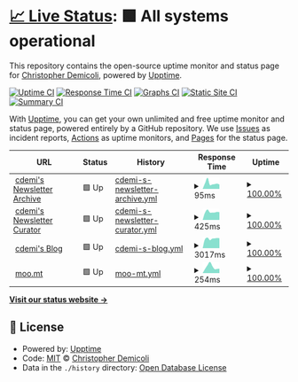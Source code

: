 # [📈 Live Status](https://upptime.cdemi.io): <!--live status--> **🟩 All systems operational**

This repository contains the open-source uptime monitor and status page for [Christopher Demicoli](https://blog.cdemi.io/), powered by [Upptime](https://github.com/upptime/upptime).

[![Uptime CI](https://github.com/cdemi/upptime/workflows/Uptime%20CI/badge.svg)](https://github.com/upptime/upptime/actions?query=workflow%3A%22Uptime+CI%22)
[![Response Time CI](https://github.com/cdemi/upptime/workflows/Response%20Time%20CI/badge.svg)](https://github.com/upptime/upptime/actions?query=workflow%3A%22Response+Time+CI%22)
[![Graphs CI](https://github.com/cdemi/upptime/workflows/Graphs%20CI/badge.svg)](https://github.com/upptime/upptime/actions?query=workflow%3A%22Graphs+CI%22)
[![Static Site CI](https://github.com/cdemi/upptime/workflows/Static%20Site%20CI/badge.svg)](https://github.com/upptime/upptime/actions?query=workflow%3A%22Static+Site+CI%22)
[![Summary CI](https://github.com/cdemi/upptime/workflows/Summary%20CI/badge.svg)](https://github.com/upptime/upptime/actions?query=workflow%3A%22Summary+CI%22)

With [Upptime](https://upptime.js.org), you can get your own unlimited and free uptime monitor and status page, powered entirely by a GitHub repository. We use [Issues](https://github.com/cdemi/upptime/issues) as incident reports, [Actions](https://github.com/cdemi/upptime/actions) as uptime monitors, and [Pages](https://upptime.cdemi.io) for the status page.

<!--start: status pages-->
<!-- This summary is generated by Upptime (https://github.com/upptime/upptime) -->
<!-- Do not edit this manually, your changes will be overwritten -->
<!-- prettier-ignore -->
| URL | Status | History | Response Time | Uptime |
| --- | ------ | ------- | ------------- | ------ |
| <img alt="" src="https://favicons.githubusercontent.com/newsletters.cdemi.io" height="13"> [cdemi's Newsletter Archive](https://newsletters.cdemi.io/) | 🟩 Up | [cdemi-s-newsletter-archive.yml](https://github.com/cdemi/upptime/commits/HEAD/history/cdemi-s-newsletter-archive.yml) | <details><summary><img alt="Response time graph" src="./graphs/cdemi-s-newsletter-archive/response-time-week.png" height="20"> 95ms</summary><br><a href="https://upptime.cdemi.io/history/cdemi-s-newsletter-archive"><img alt="Response time 152" src="https://img.shields.io/endpoint?url=https%3A%2F%2Fraw.githubusercontent.com%2Fcdemi%2Fupptime%2FHEAD%2Fapi%2Fcdemi-s-newsletter-archive%2Fresponse-time.json"></a><br><a href="https://upptime.cdemi.io/history/cdemi-s-newsletter-archive"><img alt="24-hour response time 72" src="https://img.shields.io/endpoint?url=https%3A%2F%2Fraw.githubusercontent.com%2Fcdemi%2Fupptime%2FHEAD%2Fapi%2Fcdemi-s-newsletter-archive%2Fresponse-time-day.json"></a><br><a href="https://upptime.cdemi.io/history/cdemi-s-newsletter-archive"><img alt="7-day response time 95" src="https://img.shields.io/endpoint?url=https%3A%2F%2Fraw.githubusercontent.com%2Fcdemi%2Fupptime%2FHEAD%2Fapi%2Fcdemi-s-newsletter-archive%2Fresponse-time-week.json"></a><br><a href="https://upptime.cdemi.io/history/cdemi-s-newsletter-archive"><img alt="30-day response time 118" src="https://img.shields.io/endpoint?url=https%3A%2F%2Fraw.githubusercontent.com%2Fcdemi%2Fupptime%2FHEAD%2Fapi%2Fcdemi-s-newsletter-archive%2Fresponse-time-month.json"></a><br><a href="https://upptime.cdemi.io/history/cdemi-s-newsletter-archive"><img alt="1-year response time 152" src="https://img.shields.io/endpoint?url=https%3A%2F%2Fraw.githubusercontent.com%2Fcdemi%2Fupptime%2FHEAD%2Fapi%2Fcdemi-s-newsletter-archive%2Fresponse-time-year.json"></a></details> | <details><summary><a href="https://upptime.cdemi.io/history/cdemi-s-newsletter-archive">100.00%</a></summary><a href="https://upptime.cdemi.io/history/cdemi-s-newsletter-archive"><img alt="All-time uptime 100.00%" src="https://img.shields.io/endpoint?url=https%3A%2F%2Fraw.githubusercontent.com%2Fcdemi%2Fupptime%2FHEAD%2Fapi%2Fcdemi-s-newsletter-archive%2Fuptime.json"></a><br><a href="https://upptime.cdemi.io/history/cdemi-s-newsletter-archive"><img alt="24-hour uptime 100.00%" src="https://img.shields.io/endpoint?url=https%3A%2F%2Fraw.githubusercontent.com%2Fcdemi%2Fupptime%2FHEAD%2Fapi%2Fcdemi-s-newsletter-archive%2Fuptime-day.json"></a><br><a href="https://upptime.cdemi.io/history/cdemi-s-newsletter-archive"><img alt="7-day uptime 100.00%" src="https://img.shields.io/endpoint?url=https%3A%2F%2Fraw.githubusercontent.com%2Fcdemi%2Fupptime%2FHEAD%2Fapi%2Fcdemi-s-newsletter-archive%2Fuptime-week.json"></a><br><a href="https://upptime.cdemi.io/history/cdemi-s-newsletter-archive"><img alt="30-day uptime 100.00%" src="https://img.shields.io/endpoint?url=https%3A%2F%2Fraw.githubusercontent.com%2Fcdemi%2Fupptime%2FHEAD%2Fapi%2Fcdemi-s-newsletter-archive%2Fuptime-month.json"></a><br><a href="https://upptime.cdemi.io/history/cdemi-s-newsletter-archive"><img alt="1-year uptime 100.00%" src="https://img.shields.io/endpoint?url=https%3A%2F%2Fraw.githubusercontent.com%2Fcdemi%2Fupptime%2FHEAD%2Fapi%2Fcdemi-s-newsletter-archive%2Fuptime-year.json"></a></details>
| <img alt="" src="https://favicons.githubusercontent.com/newslettercurator.cdemi.io" height="13"> [cdemi's Newsletter Curator](https://newslettercurator.cdemi.io/health) | 🟩 Up | [cdemi-s-newsletter-curator.yml](https://github.com/cdemi/upptime/commits/HEAD/history/cdemi-s-newsletter-curator.yml) | <details><summary><img alt="Response time graph" src="./graphs/cdemi-s-newsletter-curator/response-time-week.png" height="20"> 425ms</summary><br><a href="https://upptime.cdemi.io/history/cdemi-s-newsletter-curator"><img alt="Response time 466" src="https://img.shields.io/endpoint?url=https%3A%2F%2Fraw.githubusercontent.com%2Fcdemi%2Fupptime%2FHEAD%2Fapi%2Fcdemi-s-newsletter-curator%2Fresponse-time.json"></a><br><a href="https://upptime.cdemi.io/history/cdemi-s-newsletter-curator"><img alt="24-hour response time 409" src="https://img.shields.io/endpoint?url=https%3A%2F%2Fraw.githubusercontent.com%2Fcdemi%2Fupptime%2FHEAD%2Fapi%2Fcdemi-s-newsletter-curator%2Fresponse-time-day.json"></a><br><a href="https://upptime.cdemi.io/history/cdemi-s-newsletter-curator"><img alt="7-day response time 425" src="https://img.shields.io/endpoint?url=https%3A%2F%2Fraw.githubusercontent.com%2Fcdemi%2Fupptime%2FHEAD%2Fapi%2Fcdemi-s-newsletter-curator%2Fresponse-time-week.json"></a><br><a href="https://upptime.cdemi.io/history/cdemi-s-newsletter-curator"><img alt="30-day response time 442" src="https://img.shields.io/endpoint?url=https%3A%2F%2Fraw.githubusercontent.com%2Fcdemi%2Fupptime%2FHEAD%2Fapi%2Fcdemi-s-newsletter-curator%2Fresponse-time-month.json"></a><br><a href="https://upptime.cdemi.io/history/cdemi-s-newsletter-curator"><img alt="1-year response time 466" src="https://img.shields.io/endpoint?url=https%3A%2F%2Fraw.githubusercontent.com%2Fcdemi%2Fupptime%2FHEAD%2Fapi%2Fcdemi-s-newsletter-curator%2Fresponse-time-year.json"></a></details> | <details><summary><a href="https://upptime.cdemi.io/history/cdemi-s-newsletter-curator">100.00%</a></summary><a href="https://upptime.cdemi.io/history/cdemi-s-newsletter-curator"><img alt="All-time uptime 100.00%" src="https://img.shields.io/endpoint?url=https%3A%2F%2Fraw.githubusercontent.com%2Fcdemi%2Fupptime%2FHEAD%2Fapi%2Fcdemi-s-newsletter-curator%2Fuptime.json"></a><br><a href="https://upptime.cdemi.io/history/cdemi-s-newsletter-curator"><img alt="24-hour uptime 100.00%" src="https://img.shields.io/endpoint?url=https%3A%2F%2Fraw.githubusercontent.com%2Fcdemi%2Fupptime%2FHEAD%2Fapi%2Fcdemi-s-newsletter-curator%2Fuptime-day.json"></a><br><a href="https://upptime.cdemi.io/history/cdemi-s-newsletter-curator"><img alt="7-day uptime 100.00%" src="https://img.shields.io/endpoint?url=https%3A%2F%2Fraw.githubusercontent.com%2Fcdemi%2Fupptime%2FHEAD%2Fapi%2Fcdemi-s-newsletter-curator%2Fuptime-week.json"></a><br><a href="https://upptime.cdemi.io/history/cdemi-s-newsletter-curator"><img alt="30-day uptime 100.00%" src="https://img.shields.io/endpoint?url=https%3A%2F%2Fraw.githubusercontent.com%2Fcdemi%2Fupptime%2FHEAD%2Fapi%2Fcdemi-s-newsletter-curator%2Fuptime-month.json"></a><br><a href="https://upptime.cdemi.io/history/cdemi-s-newsletter-curator"><img alt="1-year uptime 100.00%" src="https://img.shields.io/endpoint?url=https%3A%2F%2Fraw.githubusercontent.com%2Fcdemi%2Fupptime%2FHEAD%2Fapi%2Fcdemi-s-newsletter-curator%2Fuptime-year.json"></a></details>
| <img alt="" src="https://favicons.githubusercontent.com/blog.cdemi.io" height="13"> [cdemi's Blog](https://blog.cdemi.io/) | 🟩 Up | [cdemi-s-blog.yml](https://github.com/cdemi/upptime/commits/HEAD/history/cdemi-s-blog.yml) | <details><summary><img alt="Response time graph" src="./graphs/cdemi-s-blog/response-time-week.png" height="20"> 3017ms</summary><br><a href="https://upptime.cdemi.io/history/cdemi-s-blog"><img alt="Response time 2102" src="https://img.shields.io/endpoint?url=https%3A%2F%2Fraw.githubusercontent.com%2Fcdemi%2Fupptime%2FHEAD%2Fapi%2Fcdemi-s-blog%2Fresponse-time.json"></a><br><a href="https://upptime.cdemi.io/history/cdemi-s-blog"><img alt="24-hour response time 3046" src="https://img.shields.io/endpoint?url=https%3A%2F%2Fraw.githubusercontent.com%2Fcdemi%2Fupptime%2FHEAD%2Fapi%2Fcdemi-s-blog%2Fresponse-time-day.json"></a><br><a href="https://upptime.cdemi.io/history/cdemi-s-blog"><img alt="7-day response time 3017" src="https://img.shields.io/endpoint?url=https%3A%2F%2Fraw.githubusercontent.com%2Fcdemi%2Fupptime%2FHEAD%2Fapi%2Fcdemi-s-blog%2Fresponse-time-week.json"></a><br><a href="https://upptime.cdemi.io/history/cdemi-s-blog"><img alt="30-day response time 2145" src="https://img.shields.io/endpoint?url=https%3A%2F%2Fraw.githubusercontent.com%2Fcdemi%2Fupptime%2FHEAD%2Fapi%2Fcdemi-s-blog%2Fresponse-time-month.json"></a><br><a href="https://upptime.cdemi.io/history/cdemi-s-blog"><img alt="1-year response time 2102" src="https://img.shields.io/endpoint?url=https%3A%2F%2Fraw.githubusercontent.com%2Fcdemi%2Fupptime%2FHEAD%2Fapi%2Fcdemi-s-blog%2Fresponse-time-year.json"></a></details> | <details><summary><a href="https://upptime.cdemi.io/history/cdemi-s-blog">100.00%</a></summary><a href="https://upptime.cdemi.io/history/cdemi-s-blog"><img alt="All-time uptime 100.00%" src="https://img.shields.io/endpoint?url=https%3A%2F%2Fraw.githubusercontent.com%2Fcdemi%2Fupptime%2FHEAD%2Fapi%2Fcdemi-s-blog%2Fuptime.json"></a><br><a href="https://upptime.cdemi.io/history/cdemi-s-blog"><img alt="24-hour uptime 100.00%" src="https://img.shields.io/endpoint?url=https%3A%2F%2Fraw.githubusercontent.com%2Fcdemi%2Fupptime%2FHEAD%2Fapi%2Fcdemi-s-blog%2Fuptime-day.json"></a><br><a href="https://upptime.cdemi.io/history/cdemi-s-blog"><img alt="7-day uptime 100.00%" src="https://img.shields.io/endpoint?url=https%3A%2F%2Fraw.githubusercontent.com%2Fcdemi%2Fupptime%2FHEAD%2Fapi%2Fcdemi-s-blog%2Fuptime-week.json"></a><br><a href="https://upptime.cdemi.io/history/cdemi-s-blog"><img alt="30-day uptime 100.00%" src="https://img.shields.io/endpoint?url=https%3A%2F%2Fraw.githubusercontent.com%2Fcdemi%2Fupptime%2FHEAD%2Fapi%2Fcdemi-s-blog%2Fuptime-month.json"></a><br><a href="https://upptime.cdemi.io/history/cdemi-s-blog"><img alt="1-year uptime 100.00%" src="https://img.shields.io/endpoint?url=https%3A%2F%2Fraw.githubusercontent.com%2Fcdemi%2Fupptime%2FHEAD%2Fapi%2Fcdemi-s-blog%2Fuptime-year.json"></a></details>
| <img alt="" src="https://favicons.githubusercontent.com/moo.mt" height="13"> [moo.mt](https://moo.mt) | 🟩 Up | [moo-mt.yml](https://github.com/cdemi/upptime/commits/HEAD/history/moo-mt.yml) | <details><summary><img alt="Response time graph" src="./graphs/moo-mt/response-time-week.png" height="20"> 254ms</summary><br><a href="https://upptime.cdemi.io/history/moo-mt"><img alt="Response time 270" src="https://img.shields.io/endpoint?url=https%3A%2F%2Fraw.githubusercontent.com%2Fcdemi%2Fupptime%2FHEAD%2Fapi%2Fmoo-mt%2Fresponse-time.json"></a><br><a href="https://upptime.cdemi.io/history/moo-mt"><img alt="24-hour response time 235" src="https://img.shields.io/endpoint?url=https%3A%2F%2Fraw.githubusercontent.com%2Fcdemi%2Fupptime%2FHEAD%2Fapi%2Fmoo-mt%2Fresponse-time-day.json"></a><br><a href="https://upptime.cdemi.io/history/moo-mt"><img alt="7-day response time 254" src="https://img.shields.io/endpoint?url=https%3A%2F%2Fraw.githubusercontent.com%2Fcdemi%2Fupptime%2FHEAD%2Fapi%2Fmoo-mt%2Fresponse-time-week.json"></a><br><a href="https://upptime.cdemi.io/history/moo-mt"><img alt="30-day response time 244" src="https://img.shields.io/endpoint?url=https%3A%2F%2Fraw.githubusercontent.com%2Fcdemi%2Fupptime%2FHEAD%2Fapi%2Fmoo-mt%2Fresponse-time-month.json"></a><br><a href="https://upptime.cdemi.io/history/moo-mt"><img alt="1-year response time 270" src="https://img.shields.io/endpoint?url=https%3A%2F%2Fraw.githubusercontent.com%2Fcdemi%2Fupptime%2FHEAD%2Fapi%2Fmoo-mt%2Fresponse-time-year.json"></a></details> | <details><summary><a href="https://upptime.cdemi.io/history/moo-mt">100.00%</a></summary><a href="https://upptime.cdemi.io/history/moo-mt"><img alt="All-time uptime 100.00%" src="https://img.shields.io/endpoint?url=https%3A%2F%2Fraw.githubusercontent.com%2Fcdemi%2Fupptime%2FHEAD%2Fapi%2Fmoo-mt%2Fuptime.json"></a><br><a href="https://upptime.cdemi.io/history/moo-mt"><img alt="24-hour uptime 100.00%" src="https://img.shields.io/endpoint?url=https%3A%2F%2Fraw.githubusercontent.com%2Fcdemi%2Fupptime%2FHEAD%2Fapi%2Fmoo-mt%2Fuptime-day.json"></a><br><a href="https://upptime.cdemi.io/history/moo-mt"><img alt="7-day uptime 100.00%" src="https://img.shields.io/endpoint?url=https%3A%2F%2Fraw.githubusercontent.com%2Fcdemi%2Fupptime%2FHEAD%2Fapi%2Fmoo-mt%2Fuptime-week.json"></a><br><a href="https://upptime.cdemi.io/history/moo-mt"><img alt="30-day uptime 100.00%" src="https://img.shields.io/endpoint?url=https%3A%2F%2Fraw.githubusercontent.com%2Fcdemi%2Fupptime%2FHEAD%2Fapi%2Fmoo-mt%2Fuptime-month.json"></a><br><a href="https://upptime.cdemi.io/history/moo-mt"><img alt="1-year uptime 100.00%" src="https://img.shields.io/endpoint?url=https%3A%2F%2Fraw.githubusercontent.com%2Fcdemi%2Fupptime%2FHEAD%2Fapi%2Fmoo-mt%2Fuptime-year.json"></a></details>

<!--end: status pages-->

[**Visit our status website →**](https://upptime.cdemi.io)

## 📄 License

- Powered by: [Upptime](https://github.com/upptime/upptime)
- Code: [MIT](./LICENSE) © [Christopher Demicoli](https://blog.cdemi.io/)
- Data in the `./history` directory: [Open Database License](https://opendatacommons.org/licenses/odbl/1-0/)
